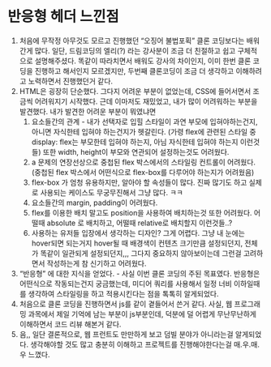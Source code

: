 <h1>반응형 헤더 느낀점</h1>

1. 처음에 무작정 아무것도 모르고 진행했던 “오징어 불법포획” 클론 코딩보다는 배워간게 많다. 일단, 드림코딩의 엘리(?) 라는 강사분이 조금 더 친절하고 쉽고 구체적으로 설명해주셨다. 똑같이 따라치면서 배워도 강사의 차이인지, 이미 한번 클론 코딩을 진행하고 해서인지 모르겠지만, 두번째 클론코딩이 조금 더 생각하고 이해하려고 노력하면서 진행했던거 같다.
2. HTML은 굉장히 단순했다. 그다지 어려운 부분이 없었는데, CSS에 들어서면서 조금씩 어려워지기 시작했다. 근데 이마저도 재밌었고, 내가 많이 어려워하는 부분을 발견했다. 내가 발견한 어려운 부분이 뭐였냐면
    1. 요소들간의 관계 - 내가 선택자로 입힐 스타일이 과연 부모에 입혀야하는건지, 아니면 자식한테 입혀야 하는건지가 헷갈린다. (가령 flex에 관련된 스타일 중 display: flex는 부모한테 입혀야 하는지, 아님 자식한테 입혀야 하는지 이런것들) 또한 width, height이 부모와 연관되어 설정하는것도 어려웠다.
    2. a 문제의 연장선상으로 중첩된 flex 박스에서의 스타일링 컨트롤이 어려웠다. (중첩된 flex 박스에서 어떤식으로 flex-box를 다루어야 하는지가 어려웠음)
    3. flex-box 가 엄청 유용하지만, 알아야 할 속성들이 많다. 진짜 많기도 하고 실제로 사용되는 케이스도 무궁무진해서 그냥 많다. ㅋㅋ
    4. 요소들간의  margin, padding이 어려웠다.
    5. flex를 이용한 배치 말고도 position을 사용하여 배치하는것 또한 어려웠다. 어떨때 absolute 로 배치하고, 어떨때 relative로 배치할지 이런것들..?
    6. 사용하는 유저들 입장에서 생각하는 디자인? 그게 어렵다. 그냥 내 눈에는 hover되면 되는거지 hover될 때 배경색이 컨텐츠 크기만큼 설정되던지, 전체가 똑같이 일관되게 설정되던지,,, 그다지 중요하지 않아보이는데 그런걸 고려하면서 작성하는게 참 신기하고 어려웠다. 
3. “반응형” 에 대한 지식을 얻었다. - 사실 이번 클론 코딩의 주된 목표였다. 반응형은 어떤식으로 작동되는건지 궁금했는데, 미디어 쿼리를 사용해서 일정 너비 이하일때를 생각하여 스타일링을 하고 적용시킨다는 점을 톡톡히 알게되었다.
4. 처음으로 클론 코딩을 진행하면서 js를 같이 곁들어서 쓴거 같다. 사실,  웹 프로그래밍 과목에서 제일 기억에 남는 부분이 js부분인데, 덕분에 덜 어렵게 무난무난하게 이해하면서 코드 리뷰 해본거 같다.
5. 음,, 일단 결론적으로, 웹 프런트도 만만하게 보고 덤빌 분야가 아니라는걸 알게되었다. 생각해야할 것도 많고 충분히 이해하고 프로젝트를 진행해야한다는걸 매.우.매.우 느꼈다.
